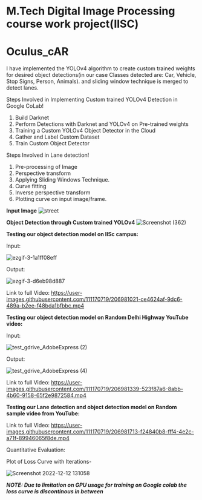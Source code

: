 # M.Tech Digital Image Processing course work project(IISC)
# Oculus_cAR 

I have implemented the YOLOv4 algorithm to create custom trained weights for desired object detections(in our case Classes detected are: Car, Vehicle, Stop Signs, Person, Animals).
and sliding window technique is merged to detect lanes.

Steps Involved in Implementing Custom trained YOLOv4 Detection in Google CoLab!

1. Build Darknet
2. Perform Detections with Darknet and YOLOv4 on Pre-trained weights
3. Training a Custom YOLOv4 Object Detector in the Cloud
4. Gather and Label Custom Dataset
5. Train Custom Object Detector


Steps Involved in Lane detection!

1. Pre-processing of Image
2. Perspective transform
3. Applying Sliding Windows Technique.
4. Curve fitting
5. Inverse perspective transform
6. Plotting curve on  input image/frame.

**Input Image**
![street](https://user-images.githubusercontent.com/111170719/206979304-101d908e-83f3-4350-919d-fcf4911c17a4.jpg)


**Object Detection through Custom trained YOLOv4**
![Screenshot (362)](https://user-images.githubusercontent.com/111170719/206979259-4e7b8ed1-2519-435c-8311-bc0015284009.png)




**Testing our object detection model on IISc campus:**

Input:

![ezgif-3-1a1ff08eff](https://user-images.githubusercontent.com/111170719/206987964-20dc75e9-9a4e-4221-aa8e-0c7f6b2bfdd4.gif)

Output:

![ezgif-3-d6eb98d887](https://user-images.githubusercontent.com/111170719/206984800-e4be559e-bd91-49ce-8f28-6cfa392046c9.gif)

Link to full Video:
https://user-images.githubusercontent.com/111170719/206981021-ce4624af-9dc6-489a-b2ee-f48bda1bfbbc.mp4




**Testing our object detection model on Random Delhi Highway YouTube video:**

Input:

![test_gdrive_AdobeExpress (2)](https://user-images.githubusercontent.com/111170719/206983433-22e9c83c-df13-4b6a-99c2-568d7797ba1c.gif)

Output:

![test_gdrive_AdobeExpress (4)](https://user-images.githubusercontent.com/111170719/206983842-c600a555-a17f-473b-928a-68f1726dda23.gif)

Link to full Video:
https://user-images.githubusercontent.com/111170719/206981339-523f87a6-8abb-4b60-9158-65f2e9872584.mp4




**Testing our Lane detection and object detection model on Random sample video from YouTube:**

Link to full Video:
https://user-images.githubusercontent.com/111170719/206981713-f24840b8-fff4-4e2c-a71f-89946065f8de.mp4



Quantitative Evaluation:


Plot of Loss Curve with Iterations-

![Screenshot 2022-12-12 131058](https://user-images.githubusercontent.com/111170719/206989000-481c5405-fefc-40eb-b5a3-4679bab9d500.jpg)

***NOTE: Due to limitation on GPU usage for training on Google colab the loss curve is discontinous in between***
